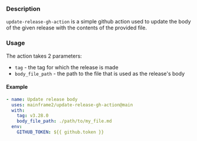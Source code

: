 ### Description
`update-release-gh-action` is a simple github action used to update the body of the given release with the contents of the provided file.

### Usage
The action takes 2 parameters:
- `tag` - the tag for which the release is made
- `body_file_path` - the path to the file that is used as the release's body

#### Example
```yml
- name: Update release body
  uses: mainframe2/update-release-gh-action@main
  with:
    tag: v3.28.0
    body_file_path: ./path/to/my_file.md
  env:
    GITHUB_TOKEN: ${{ github.token }}
```
